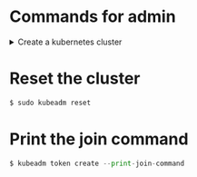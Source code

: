 
# Commands for admin

<details>
  <summary>Create a kubernetes cluster</summary>
  <pre><blockcode> 
  $ sudo kubeadm init --apiserver-advertise-address=xxx.xxx.xx.xx --pod-network-cidr=xxx.xxx.0.0/16
  <blockcode><pre> 
</details>


# Reset the cluster
```python
$ sudo kubeadm reset
```

# Print the join command
```python
$ kubeadm token create --print-join-command
```
